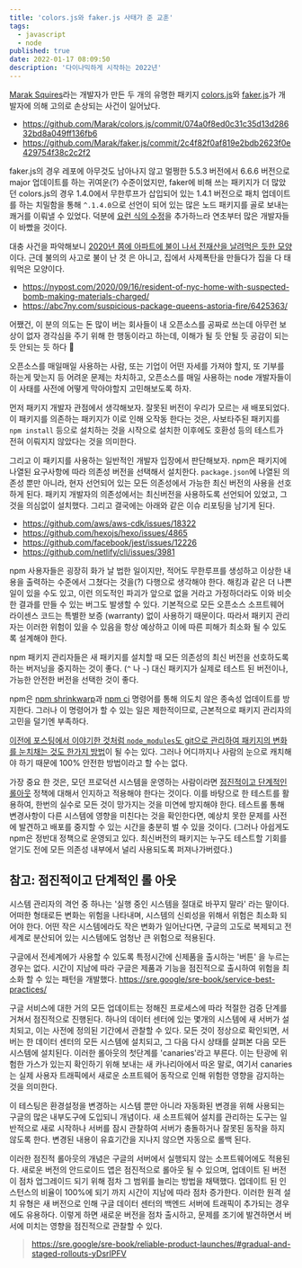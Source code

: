 ```yaml
---
title: 'colors.js와 faker.js 사태가 준 교훈'
tags:
  - javascript
  - node
published: true
date: 2022-01-17 08:09:50
description: '다이나믹하게 시작하는 2022년'
---
```


[Marak Squires](https://github.com/marak)라는 개발자가 만든 두 개의 유명한 패키지 [colors.js](https://github.com/Marak/colors.js/)와 [faker.js](https://github.com/Marak/faker.js)가 개발자에 의해 고의로 손상되는 사건이 일어났다.

- https://github.com/Marak/colors.js/commit/074a0f8ed0c31c35d13d28632bd8a049ff136fb6
- https://github.com/Marak/faker.js/commit/2c4f82f0af819e2bdb2623f0e429754f38c2c2f2

faker.js의 경우 레포에 아무것도 남아나지 않고 멀쩡한 5.5.3 버전에서 6.6.6 버전으로 major 업데이트를 하는 귀여운(?) 수준이었지만, faker에 비해 쓰는 패키지가 더 많았던 colors.js의 경우 1.4.0에서 무한루프가 삽입되어 있는 1.4.1 버전으로 패치 업데이트를 하는 치밀함을 통해 `^.1.4.0`으로 선언이 되어 있는 많은 노드 패키지를 골로 보내는 쾌거를 이뤄낼 수 있었다. 덕분에 [요런 식의 수정](https://github.com/aws/aws-cdk/pull/18324/commits/9802d23b0359d3089dadc1b75e20db3b97a09921)을 추가하느라 연초부터 많은 개발자들이 바빴을 것이다.

대충 사건을 파악해보니 [2020년 쯤에 아파트에 불이 나서 전재산을 날려먹은 듯한 모양](https://twitter.com/marak/status/1320465599319990272) 이다. 근데 불의의 사고로 불이 난 것 은 아니고, 집에서 사제폭탄을 만들다가 집을 다 태워먹은 모양이다.

- https://nypost.com/2020/09/16/resident-of-nyc-home-with-suspected-bomb-making-materials-charged/
- https://abc7ny.com/suspicious-package-queens-astoria-fire/6425363/

어쨌건, 이 분의 의도는 돈 많이 버는 회사들이 내 오픈소스를 공짜로 쓰는데 아무런 보상이 없자 경각심을 주기 위해 한 행동이라고 하는데, 이해가 될 듯 안될 듯 공감이 되는듯 안되는 듯 하다 🤔

오픈소스를 매일매일 사용하는 사람, 또는 기업이 어떤 자세를 가져야 할지, 또 기부를 하는게 맞는지 등 어려운 문제는 차치하고, 오픈소스를 매일 사용하는 node 개발자들이 이 사태를 사전에 어떻게 막아야할지 고민해보도록 하자.

먼저 패키지 개발자 관점에서 생각해보자. 잘못된 버전이 우리가 모르는 새 배포되었다. 이 패키지를 의존하는 패키지가 이로 인해 오작동 한다는 것은, 사보타주된 패키지를 `npm install` 등으로 설치하는 것을 시작으로 설치한 이후에도 호환성 등의 테스트가 전혀 이뤄지지 않았다는 것을 의미한다.

그리고 이 패키지를 사용하는 일반적인 개발자 입장에서 판단해보자. npm은 패키지에 나열된 요구사항에 따라 의존성 버전을 선택해서 설치한다. `package.json`에 나열된 의존성 뿐만 아니라, 현자 선언되어 있는 모든 의존성에서 가능한 최신 버전의 사용을 선호하게 된다. 패키지 개발자의 의존성에서는 최신버전을 사용하도록 선언되어 있었고, 그것을 의심없이 설치했다. 그리고 결국에는 아래와 같은 이슈 리포팅을 남기게 된다.

- https://github.com/aws/aws-cdk/issues/18322
- https://github.com/hexojs/hexo/issues/4865
- https://github.com/facebook/jest/issues/12226
- https://github.com/netlify/cli/issues/3981

npm 사용자들은 굉장히 화가 날 법한 일이지만, 적어도 무한루프를 생성하고 이상한 내용을 출력하는 수준에서 그쳤다는 것을(?) 다행으로 생각해야 한다. 해킹과 같은 더 나쁜 일이 있을 수도 있고, 이런 의도적인 파괴가 앞으로 없을 거라고 가정하더라도 이와 비슷한 결과를 만들 수 있는 버그도 발생할 수 있다. 기본적으로 모든 오픈소스 소프트웨어 라이센스 코드는 특별한 보증 (warranty) 없이 사용하기 때문이다. 따라서 패키지 관리자는 이러한 위험이 있을 수 있음을 항상 예상하고 이에 따른 피해가 최소화 될 수 있도록 설계해야 한다.

npm 패키지 관리자들은 새 패키지를 설치할 때 모든 의존성의 최신 버전을 선호하도록 하는 버저닝을 중지하는 것이 좋다. (`^` 나 `~`) 대신 패키지가 실제로 테스트 된 버전이나, 가능한 안전한 버전을 선택한 것이 좋다.

npm은 [npm shrinkwarp](https://docs.npmjs.com/cli/v8/commands/npm-shrinkwrap)과 [npm ci](https://docs.npmjs.com/cli/v8/commands/npm-ci) 명령어를 통해 의도치 않은 종속성 업데이트를 방지한다. 그러나 이 명령어가 할 수 있는 일은 제한적이므로, 근본적으로 패키지 관리자의 고민을 덜기엔 부족하다.

[이전에 포스팅에서 이야기한 것처럼 `node_modules`도 git으로 관리하여 패키지의 변화를 눈치채는 것도 한가지 방법](/2021/12/add-node_modules-in-git)이 될 수는 있다. 그러나 어디까지나 사람의 눈으로 캐치해야 하기 때문에 100% 안전한 방법이라고 할 수는 없다.

가장 중요 한 것은, 모던 프로덕션 시스템을 운영하는 사람이라면 [점진적이고 단계적인 롤아웃](https://sre.google/sre-book/reliable-product-launches/#gradual-and-staged-rollouts-yDsrIPFV) 정책에 대해서 인지하고 적용해야 한다는 것이다. 이를 바탕으로 한 테스트를 활용하여, 한번의 실수로 모든 것이 망가지는 것을 미연에 방지해야 한다. 테스트롤 통해 변경사항이 다른 시스템에 영향을 미친다는 것을 확인한다면, 예상치 못한 문제를 사전에 발견하고 배포를 중지할 수 있는 시간을 충분히 벌 수 있을 것이다. (그러나 아쉽게도 npm은 정반대 정책으로 운영되고 있다. 최신버전의 패키지는 누구도 테스트할 기회를 얻기도 전에 모든 의존성 내부에서 널리 사용되도록 퍼져나가버렸다.)

## 참고: 점진적이고 단계적인 롤 아웃

시스템 관리자의 격언 중 하나는 '실행 중인 시스템을 절대로 바꾸지 말라' 라는 말이다. 어떠한 형태로든 변화는 위험을 나타내며, 시스템의 신뢰성을 위해서 위험은 최소화 되어야 한다. 어떤 작은 시스템에라도 작은 변화가 일어난다면, 구글의 고도로 복제되고 전세계로 분산되어 있는 시스템에도 엄청난 큰 위험으로 적용된다.

구글에서 전세계에가 사용할 수 있도록 특정시간에 신제품을 출시하는 '버튼' 을 누르는 경우는 없다. 시간이 지남에 따라 구글은 제품과 기능을 점진적으로 출시하여 위험을 최소화 할 수 있는 패턴을 개발했다. https://sre.google/sre-book/service-best-practices/

구글 서비스에 대한 거의 모든 업데이트는 정해진 프로세스에 따라 적절한 검증 단계를 거쳐서 점진적으로 진행된다. 하나의 데이터 센터에 있는 몇개의 시스템에 새 서버가 설치되고, 이는 사전에 정의된 기간에서 관찰할 수 있다. 모든 것이 정상으로 확인되면, 서버는 한 데이터 센터의 모든 시스템에 설치되고, 그 다음 다시 상태를 살펴본 다음 모든 시스템에 설치된다. 이러한 롤아웃의 첫단계를 'canaries'라고 부른다. 이는 탄광에 위험한 가스가 있는지 확인하기 위해 보내는 새 카나리아에서 따온 말로, 여기서 canaries는 실제 사용자 트래픽에서 새로운 소프트웨어 동작으로 인해 위험한 영향을 감지하는 것을 의미한다.

이 테스팅은 환경설정을 변경하는 시스템 뿐만 아니라 자동화된 변경을 위해 사용되는 구글의 많은 내부도구에 도입되니 개념이다. 새 소프트웨어 설치를 관리하는 도구는 일반적으로 새로 시작하나 서버를 잠시 관찰하여 서버가 충돌하거나 잘못된 동작을 하지 않도록 한다. 변경된 내용이 유효기간을 지나지 않으면 자동으로 롤백 된다.

이러한 점진적 롤아웃의 개념은 구글의 서버에서 실행되지 않는 소프트웨어에도 적용된다. 새로운 버전의 안드로이드 앱은 점진적으로 롤아웃 될 수 있으며, 업데이트 된 버전이 점차 업그레이드 되기 위해 점차 그 범위를 늘리는 방법을 채택했다. 업데이트 된 인스턴스의 비율이 100%에 되기 까지 시간이 지남에 따라 점차 증가한다. 이러한 원격 설치 유형은 새 버전으로 인해 구글 데이터 센터의 백엔드 서버에 트래픽이 추가되는 경우에도 유용하다. 이렇게 하면 새로운 버전을 점차 출시하고, 문제를 조기에 발견하면서 버서에 미치는 영향을 점진적으로 관찰할 수 있다.

> https://sre.google/sre-book/reliable-product-launches/#gradual-and-staged-rollouts-yDsrIPFV
